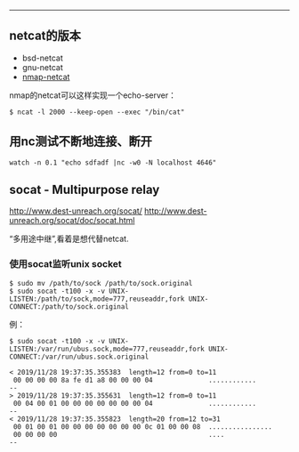 

---

## netcat的版本

* bsd-netcat
* gnu-netcat
* [nmap-netcat](https://nmap.org/ncat/)

nmap的netcat可以这样实现一个echo-server：

```
$ ncat -l 2000 --keep-open --exec "/bin/cat"
```



## 用nc测试不断地连接、断开

```
watch -n 0.1 "echo sdfadf |nc -w0 -N localhost 4646"
```



## socat - Multipurpose relay

http://www.dest-unreach.org/socat/
http://www.dest-unreach.org/socat/doc/socat.html

“多用途中继”,看着是想代替netcat.

### 使用socat监听unix socket

```
$ sudo mv /path/to/sock /path/to/sock.original
$ sudo socat -t100 -x -v UNIX-LISTEN:/path/to/sock,mode=777,reuseaddr,fork UNIX-CONNECT:/path/to/sock.original
```

例：
```
$ sudo socat -t100 -x -v UNIX-LISTEN:/var/run/ubus.sock,mode=777,reuseaddr,fork UNIX-CONNECT:/var/run/ubus.sock.original

< 2019/11/28 19:37:35.355383  length=12 from=0 to=11
 00 00 00 00 8a fe d1 a8 00 00 00 04              ............
--
> 2019/11/28 19:37:35.355631  length=12 from=0 to=11
 00 04 00 01 00 00 00 00 00 00 00 04              ............
--
< 2019/11/28 19:37:35.355823  length=20 from=12 to=31
 00 01 00 01 00 00 00 00 00 00 00 0c 01 00 00 08  ................
 00 00 00 00                                      ....
--
```
